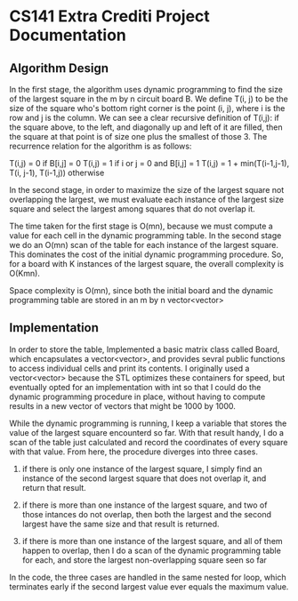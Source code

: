 # CS141 Extra Crediti Project Documentation

## Algorithm Design

In the first stage, the algorithm uses dynamic programming to find the size of the largest square in the m by n circuit board B. We define T(i, j) to be the size of the square who's bottom right corner is the point (i, j), where i is the row and j is the column. We can see a clear recursive definition of T(i,j): if the square above, to the left, and diagonally up and left of it are filled, then the square at that point is of size one plus the smallest of those 3. The recurrence relation for the algorithm is as follows:

T(i,j) = 0						if B[i,j] = 0
T(i,j) = 1						if i or j = 0 and B[i,j] = 1
T(i,j) = 1 + min(T(i-1,j-1), T(i, j-1), T(i-1,j))	otherwise

In the second stage, in order to maximize the size of the largest square not overlapping the largest, we must evaluate each instance of the largest size square and select the largest among squares that do not overlap it. 


The time taken for the first stage is O(mn), because we must compute a value for each cell in the dynamic programming table. In the second stage we do an O(mn) scan of the table for each instance of the largest square. This dominates the cost of the initial dynamic programming procedure. So, for a board with K instances of the largest square, the overall complexity is O(Kmn). 

Space complexity is O(mn), since both the initial board and the dynamic programming table are stored in an m by n vector<vector<int>> 


## Implementation

In order to store the table, Implemented a basic matrix class called Board, which encapsulates a vector<vector<int>>, and provides sevral public functions to access individual cells and print its contents. I originally used a vector<vector<bool>> because the STL optimizes these containers for speed, but eventually opted for an implementation with int so that I could do the dynamic programming procedure in place, without having to compute results in a new vector of vectors that might be 1000 by 1000. 

While the dynamic programming is running, I keep a variable that stores the value of the largest square encounterd so far. With that result handy, I do a scan of the table just calculated and record the coordinates of every square with that value. From here, the procedure diverges into three cases.

1. if there is only one instance of the largest square, I simply find an instance of the second largest square that does not overlap it, and return that result. 

2. if there is more than one instance of the largest square, and two of those intances do not overlap, then both the largest and the second largest have the same size and that result is returned. 

3. if there is more than one instance of the largest square, and all of them happen to overlap, then I do a scan of the dynamic programming table for each, and store the largest non-overlapping square seen so far


In the code, the three cases are handled in the same nested for loop, which terminates early if the second largest value ever equals the maximum value. 
